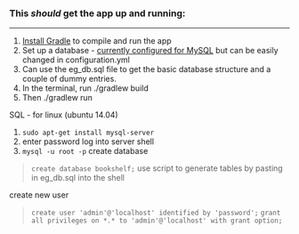 ### This *should* get the app up and running:
---
 1. [Install Gradle](https://docs.gradle.org/current/userguide/installation.html) to compile and run the app
 2. Set up a database - [currently configured for MySQL](http://dev.mysql.com/doc/refman/5.6/en/installing.html) but can be easily changed in configuration.yml
 3. Can use the eg_db.sql file to get the basic database structure and a couple of dummy entries.
 4. In the terminal, run ./gradlew build
 5. Then ./gradlew run


SQL - for linux (ubuntu 14.04)
1) ``sudo apt-get install mysql-server``
2) enter password
log into server shell
3) ``mysql -u root -p``
create database
> ``create database bookshelf;``
use script to generate tables by pasting in eg_db.sql into the shell

create new user
> ``create user 'admin'@'localhost' identified by 'password';``
> ``grant all privileges on *.* to 'admin'@'localhost' with grant option;``
